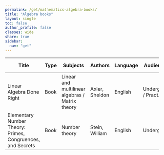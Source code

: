 ```yaml
---
permalink: /get/mathematics-algebra-books/
title: "Algebra books"
layout: single
toc: false
author_profile: false
classes: wide
share: true
sidebar:
  nav: "get"
---
```


| Title | Type | Subjects | Authors | Language | Audience | Reviews | URLs | Last checked | License |
|---|---|---|---|---|---|---|---|---|---|
| Linear Algebra Done Right | Book | Linear and multilinear algebras / Matrix theory | Axler, Sheldon | English | Undergrad / Pract. | <a href="https://cfknow.github.io/review/Linear-Algebra-Done-Right/" target="_blank">Antonio Montano - 05/11/2023</a> | <a href="https://link.springer.com/content/pdf/10.1007/978-3-031-41026-0.pdf" target="_blank">PDF</a><br><a href="https://linear.axler.net/" target="_blank">Author site</a><br><a href="https://link.springer.com/book/10.1007/978-3-031-41026-0" target="_blank">Publisher site</a> | 06/11/2023 | CC BY-NC 4.0 DEED |
| Elementary Number Theory: Primes, Congruences, and Secrets | Book | Number theory | Stein, William | English | Undergrad |  | <a href="https://wstein.org/ent/ent.pdf" target="_blank">PDF</a><br><a href="https://github.com/williamstein/ent" target="_blank">GitHub Repo</a><br><a href="https://wstein.org/ent/" target="_blank">Site</a> | 11/11/2023 |  |




